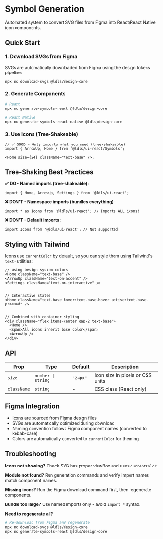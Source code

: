 # Symbol Generation

Automated system to convert SVG files from Figma into React/React Native icon components.

## Quick Start

### 1. Download SVGs from Figma

SVGs are automatically downloaded from Figma using the design tokens pipeline:

```bash
npx nx download-svgs @ldls/design-core
```

### 2. Generate Components

```bash
# React
npx nx generate-symbols-react @ldls/design-core

# React Native
npx nx generate-symbols-react-native @ldls/design-core
```

### 3. Use Icons (Tree-Shakeable)

```tsx
// ✅ GOOD - Only imports what you need (tree-shakeable)
import { ArrowUp, Home } from '@ldls/ui-react/Symbols';

<Home size={24} className="text-base" />;
```

## Tree-Shaking Best Practices

**✅ DO - Named imports (tree-shakeable):**

```tsx
import { Home, ArrowUp, Settings } from '@ldls/ui-react';
```

**❌ DON'T - Namespace imports (bundles everything):**

```tsx
import * as Icons from '@ldls/ui-react'; // Imports ALL icons!
```

**❌ DON'T - Default imports:**

```tsx
import Icons from '@ldls/ui-react'; // Not supported
```

## Styling with Tailwind

Icons use `currentColor` by default, so you can style them using Tailwind's `text-` utilities:

```tsx
// Using Design system colors
<Home className="text-base" />
<ArrowUp className="text-on-accent" />
<Settings className="text-on-interactive" />


// Interactive states
<Home className="text-base hover:text-base-hover active:text-base-pressed" />


// Combined with container styling
<div className="flex items-center gap-2 text-base">
  <Home />
  <span>All icons inherit base color</span>
  <ArrowUp />
</div>
```

## API

| Prop        | Type               | Default  | Description                      |
| ----------- | ------------------ | -------- | -------------------------------- |
| `size`      | `number \| string` | `"24px"` | Icon size in pixels or CSS units |
| `className` | `string`           | -        | CSS class (React only)           |

## Figma Integration

- Icons are sourced from Figma design files
- SVGs are automatically optimized during download
- Naming convention follows Figma component names (converted to kebab-case)
- Colors are automatically converted to `currentColor` for theming

## Troubleshooting

**Icons not showing?** Check SVG has proper viewBox and uses `currentColor`.

**Module not found?** Run generation commands and verify import names match component names.

**Missing icons?** Run the Figma download command first, then regenerate components.

**Bundle too large?** Use named imports only - avoid `import *` syntax.

**Need to regenerate all?**

```bash
# Re-download from Figma and regenerate
npx nx download-svgs @ldls/design-core
npx nx generate-symbols-react @ldls/design-core
```
